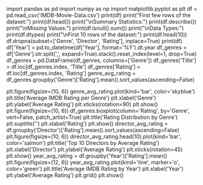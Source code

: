 
import pandas as pd
import numpy as np
import matplotlib.pyplot as plt
df = pd.read_csv('IMDB-Movie-Data.csv')
print(df)
print("First few rows of the dataset:")
print(df.head())
print("\nSummary Statistics:")
print(df.describe())
print("\nMissing Values:")
print(df.isnull().sum())
print("\nData Types:")
print(df.dtypes)
print("\nFirst 10 rows of the dataset:")
print(df.head(10))
df.dropna(subset=['Genre', 'Director', 'Rating'], inplace=True)
print(df)
df['Year'] = pd.to_datetime(df['Year'], format='%Y').dt.year
df_genres = df['Genre'].str.split(',', expand=True).stack().reset_index(level=1, drop=True)
df_genres = pd.DataFrame(df_genres, columns=['Genre'])
df_genres['Title'] = df.loc[df_genres.index, 'Title']
df_genres['Rating'] = df.loc[df_genres.index, 'Rating']
genre_avg_rating = df_genres.groupby('Genre')['Rating'].mean().sort_values(ascending=False)

plt.figure(figsize=(10, 6))
genre_avg_rating.plot(kind='bar', color='skyblue')
plt.title('Average IMDB Rating per Genre')
plt.xlabel('Genre')
plt.ylabel('Average Rating')
plt.xticks(rotation=90)
plt.show()
plt.figure(figsize=(10, 6))
df_genres.boxplot(column='Rating', by='Genre', vert=False, patch_artist=True)
plt.title('Rating Distribution by Genre')
plt.suptitle('')
plt.xlabel('Rating')
plt.show()
director_avg_rating = df.groupby('Director')['Rating'].mean().sort_values(ascending=False)
plt.figure(figsize=(10, 6))
director_avg_rating.head(10).plot(kind='bar', color='salmon')
plt.title('Top 10 Directors by Average Rating')
plt.xlabel('Director')
plt.ylabel('Average Rating')
plt.xticks(rotation=45)
plt.show()
year_avg_rating = df.groupby('Year')['Rating'].mean()
plt.figure(figsize=(12, 6))
year_avg_rating.plot(kind='line', marker='o', color='green')
plt.title('Average IMDB Rating by Year')
plt.xlabel('Year')
plt.ylabel('Average Rating')
plt.grid()
plt.show()
